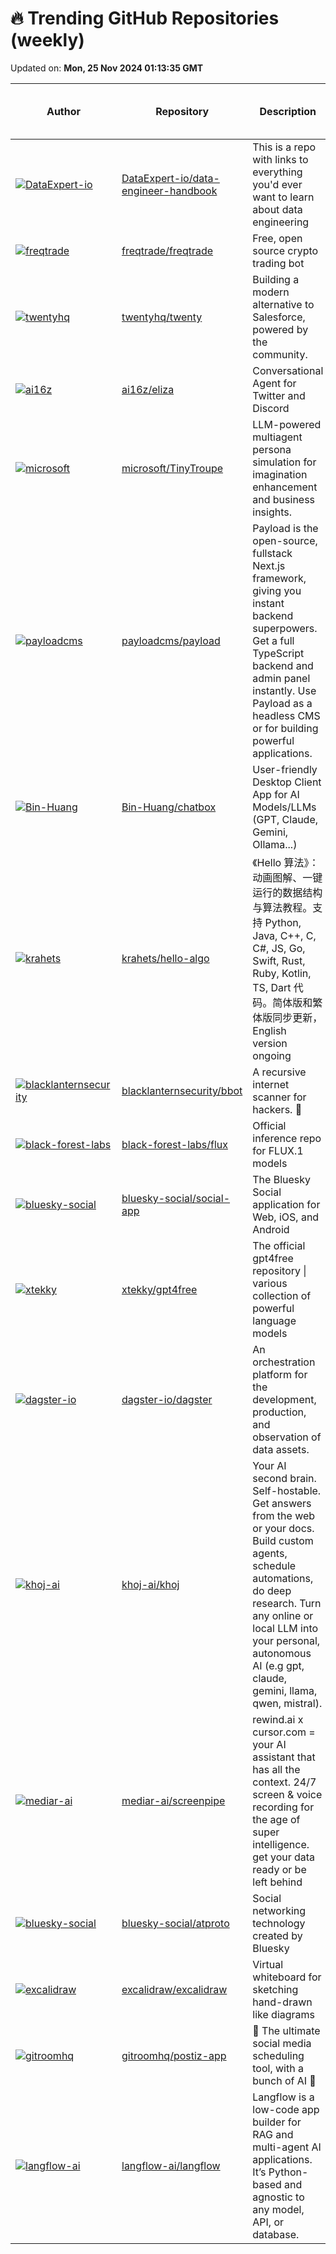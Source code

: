 # 🔥 Trending GitHub Repositories (weekly)

Updated on: **Mon, 25 Nov 2024 01:13:35 GMT**

| Author | Repository | Description | Language | ⭐ Total Stars | 🌟 Stars This Week |
|--------|------------|-------------|----------|----------------|----------------|
| [![DataExpert-io](https://avatars.githubusercontent.com/u/4583288?s=40&v=4)](https://github.com/DataExpert-io) | [DataExpert-io/data-engineer-handbook](https://github.com/DataExpert-io/data-engineer-handbook) | This is a repo with links to everything you'd ever want to learn about data engineering | Makefile | 20924 | 6,198 |
| [![freqtrade](https://avatars.githubusercontent.com/u/5024695?s=40&v=4)](https://github.com/freqtrade) | [freqtrade/freqtrade](https://github.com/freqtrade/freqtrade) | Free, open source crypto trading bot | Python | 31176 | 2,232 |
| [![twentyhq](https://avatars.githubusercontent.com/u/12035771?s=40&v=4)](https://github.com/twentyhq) | [twentyhq/twenty](https://github.com/twentyhq/twenty) | Building a modern alternative to Salesforce, powered by the community. | TypeScript | 23408 | 3,095 |
| [![ai16z](https://avatars.githubusercontent.com/u/18633264?s=40&v=4)](https://github.com/ai16z) | [ai16z/eliza](https://github.com/ai16z/eliza) | Conversational Agent for Twitter and Discord | TypeScript | 2078 | 917 |
| [![microsoft](https://avatars.githubusercontent.com/u/1709404?s=40&v=4)](https://github.com/microsoft) | [microsoft/TinyTroupe](https://github.com/microsoft/TinyTroupe) | LLM-powered multiagent persona simulation for imagination enhancement and business insights. | Python | 4327 | 984 |
| [![payloadcms](https://avatars.githubusercontent.com/u/6651896?s=40&v=4)](https://github.com/payloadcms) | [payloadcms/payload](https://github.com/payloadcms/payload) | Payload is the open-source, fullstack Next.js framework, giving you instant backend superpowers. Get a full TypeScript backend and admin panel instantly. Use Payload as a headless CMS or for building powerful applications. | TypeScript | 28079 | 2,422 |
| [![Bin-Huang](https://avatars.githubusercontent.com/u/20723142?s=40&v=4)](https://github.com/Bin-Huang) | [Bin-Huang/chatbox](https://github.com/Bin-Huang/chatbox) | User-friendly Desktop Client App for AI Models/LLMs (GPT, Claude, Gemini, Ollama...) | TypeScript | 22909 | 1,009 |
| [![krahets](https://avatars.githubusercontent.com/u/26993056?s=40&v=4)](https://github.com/krahets) | [krahets/hello-algo](https://github.com/krahets/hello-algo) | 《Hello 算法》：动画图解、一键运行的数据结构与算法教程。支持 Python, Java, C++, C, C#, JS, Go, Swift, Rust, Ruby, Kotlin, TS, Dart 代码。简体版和繁体版同步更新，English version ongoing | Java | 99933 | 1,366 |
| [![blacklanternsecurity](https://avatars.githubusercontent.com/u/20261699?s=40&v=4)](https://github.com/blacklanternsecurity) | [blacklanternsecurity/bbot](https://github.com/blacklanternsecurity/bbot) | A recursive internet scanner for hackers. 🧡 | Python | 6900 | 1,270 |
| [![black-forest-labs](https://avatars.githubusercontent.com/u/37085732?s=40&v=4)](https://github.com/black-forest-labs) | [black-forest-labs/flux](https://github.com/black-forest-labs/flux) | Official inference repo for FLUX.1 models | Python | 17088 | 899 |
| [![bluesky-social](https://avatars.githubusercontent.com/u/1270099?s=40&v=4)](https://github.com/bluesky-social) | [bluesky-social/social-app](https://github.com/bluesky-social/social-app) | The Bluesky Social application for Web, iOS, and Android | TypeScript | 12371 | 998 |
| [![xtekky](https://avatars.githubusercontent.com/u/98614666?s=40&v=4)](https://github.com/xtekky) | [xtekky/gpt4free](https://github.com/xtekky/gpt4free) | The official gpt4free repository \| various collection of powerful language models | Python | 62183 | 1,038 |
| [![dagster-io](https://avatars.githubusercontent.com/u/28738937?s=40&v=4)](https://github.com/dagster-io) | [dagster-io/dagster](https://github.com/dagster-io/dagster) | An orchestration platform for the development, production, and observation of data assets. | Python | 11881 | 161 |
| [![khoj-ai](https://avatars.githubusercontent.com/u/6413477?s=40&v=4)](https://github.com/khoj-ai) | [khoj-ai/khoj](https://github.com/khoj-ai/khoj) | Your AI second brain. Self-hostable. Get answers from the web or your docs. Build custom agents, schedule automations, do deep research. Turn any online or local LLM into your personal, autonomous AI (e.g gpt, claude, gemini, llama, qwen, mistral). | Python | 16064 | 865 |
| [![mediar-ai](https://avatars.githubusercontent.com/u/25003283?s=40&v=4)](https://github.com/mediar-ai) | [mediar-ai/screenpipe](https://github.com/mediar-ai/screenpipe) | rewind.ai x cursor.com = your AI assistant that has all the context. 24/7 screen & voice recording for the age of super intelligence. get your data ready or be left behind | Rust | 10023 | 1,096 |
| [![bluesky-social](https://avatars.githubusercontent.com/u/4898225?s=40&v=4)](https://github.com/bluesky-social) | [bluesky-social/atproto](https://github.com/bluesky-social/atproto) | Social networking technology created by Bluesky | TypeScript | 7044 | 305 |
| [![excalidraw](https://avatars.githubusercontent.com/u/5153846?s=40&v=4)](https://github.com/excalidraw) | [excalidraw/excalidraw](https://github.com/excalidraw/excalidraw) | Virtual whiteboard for sketching hand-drawn like diagrams | TypeScript | 86124 | 1,161 |
| [![gitroomhq](https://avatars.githubusercontent.com/u/2025715?s=40&v=4)](https://github.com/gitroomhq) | [gitroomhq/postiz-app](https://github.com/gitroomhq/postiz-app) | 📨 The ultimate social media scheduling tool, with a bunch of AI 🤖 | TypeScript | 11225 | 1,157 |
| [![langflow-ai](https://avatars.githubusercontent.com/u/24829397?s=40&v=4)](https://github.com/langflow-ai) | [langflow-ai/langflow](https://github.com/langflow-ai/langflow) | Langflow is a low-code app builder for RAG and multi-agent AI applications. It’s Python-based and agnostic to any model, API, or database. | JavaScript | 35415 | 1,063 |
